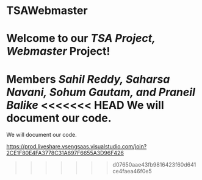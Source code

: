 # TSAWebmaster

# Welcome to our _TSA Project, Webmaster_ Project!

**Members** _Sahil Reddy, Saharsa Navani, Sohum Gautam, and Praneil Balike_
<<<<<<< HEAD
We will document our code.
=======
We will document our code.

https://prod.liveshare.vsengsaas.visualstudio.com/join?2CE1F80E4FA3778C31A697F6655A3D96F426
>>>>>>> d07650aae43fb9816423f60d641ce4faea46f0e5
